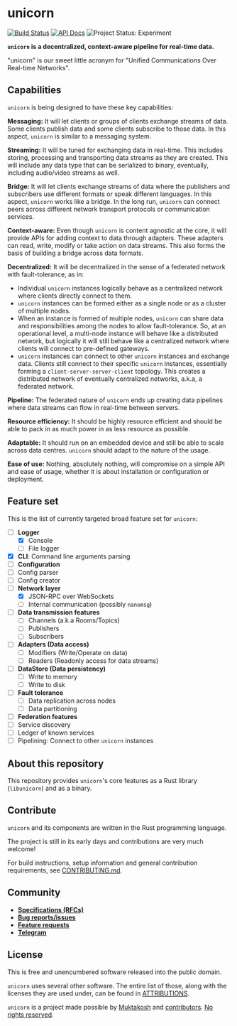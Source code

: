 # unicorn

[![Build Status](https://travis-ci.org/muktakosh/unicorn.svg?branch=master)](https://travis-ci.org/muktakosh/unicorn) [![API Docs](https://img.shields.io/badge/docs-API-blue.svg)](https://muktakosh.github.io/unicorn) ![Project Status: Experiment](https://img.shields.io/badge/status-experiment-red.svg)

**`unicorn` is a decentralized, context-aware pipeline for real-time data.**

"unicorn" is our sweet little acronym for "Unified Communications Over
Real-time Networks".

## Capabilities

`unicorn` is being designed to have these key capabilities:

**Messaging:** It will let clients or groups of clients exchange
streams of data. Some clients publish data and some clients subscribe
to those data. In this aspect, `unicorn` is similar to a messaging
system.

**Streaming:** It will be tuned for exchanging data in real-time. This
includes storing, processing and transporting data streams as they are
created. This will include any data type that can be serialized to
binary, eventually, including audio/video streams as well.

**Bridge:** It will let clients exchange streams of data where the
publishers and subscribers use different formats or speak different
languages. In this aspect, `unicorn` works like a bridge. In the long
run, `unicorn` can connect peers across different network transport
protocols or communication services.

**Context-aware:** Even though `unicorn` is content agnostic at the
core, it will provide APIs for adding context to data through
adapters. These adapters can read, write, modify or take action on
data streams. This also forms the basis of building a bridge across
data formats.

**Decentralized:** It will be decentralized in the sense of a
federated network with fault-tolerance, as in:

- Individual `unicorn` instances logically behave as a centralized
  network where clients directly connect to them.
- `unicorn` instances can be formed either as a single node or as a
  cluster of multiple nodes.
- When an instance is formed of multiple nodes, `unicorn` can share
  data and responsibilities among the nodes to allow
  fault-tolerance. So, at an operational level, a multi-node instance
  will behave like a distributed network, but logically it will still
  behave like a centralized network where clients will connect to
  pre-defined gateways.
- `unicorn` instances can connect to other `unicorn` instances and
  exchange data. Clients still connect to their specific `unicorn`
  instances, essentially forming a `client-server-server-client`
  topology. This creates a distributed network of eventually
  centralized networks, a.k.a, a federated network.

**Pipeline:** The federated nature of `unicorn` ends up creating data
pipelines where data streams can flow in real-time between servers.

**Resource efficiency:** It should be highly resource efficient and
should be able to pack in as much power in as less resource as
possible.

**Adaptable:** It should run on an embedded device and still be able
to scale across data centres. `unicorn` should adapt to the nature of
the usage.

**Ease of use:** Nothing, absolutely nothing, will compromise on a
simple API and ease of usage, whether it is about installation or
configuration or deployment.

## Feature set

This is the list of currently targeted broad feature set for `unicorn`:

- [ ] **Logger**
  - [x] Console
  - [ ] File logger
- [x] **CLI**: Command line arguments parsing
- [ ] **Configuration**
 - [ ] Config parser
 - [ ] Config creator
- [ ] **Network layer**
  - [x] JSON-RPC over WebSockets
  - [ ] Internal communication (possibly `nanomsg`)
- [ ] **Data transmission features**
  - [ ] Channels (a.k.a Rooms/Topics)
  - [ ] Publishers
  - [ ] Subscribers
- [ ] **Adapters (Data access)**
  - [ ] Modifiers (Write/Operate on data)
  - [ ] Readers (Readonly access for data streams)
- [ ] **DataStore (Data persistency)**
  - [ ] Write to memory
  - [ ] Write to disk
- [ ] **Fault tolerance**
  - [ ] Data replication across nodes
  - [ ] Data partitioning
- [ ] **Federation features**
 - [ ] Service discovery
 - [ ] Ledger of known services
 - [ ] Pipelining: Connect to other `unicorn` instances

## About this repository

This repository provides `unicorn`'s core features as a Rust library
(`libunicorn`) and as a binary.

## Contribute

`unicorn` and its components are written in the Rust programming language.

The project is still in its early days and contributions are very much
welcome!

For build instructions, setup information and general contribution
requirements, see [CONTRIBUTING.md](CONTRIBUTING.md).

## Community

- [**Specifications (RFCs)**](https://github.com/muktakosh/unicorn/labels/rfc)
- [**Bug reports/issues**](https://github.com/muktakosh/unicorn/issues)
- [**Feature requests**](https://github.com/muktakosh/unicorn/labels/feature-request)
- [**Telegram**](https://telegram.me/mk_unicorn)

## License

This is free and unencumbered software released into the public
domain.

`unicorn` uses several other software. The entire list of those, along
with the licenses they are used under, can be found in
[ATTRIBUTIONS](ATTRIBUTIONS).

`unicorn` is a project made possible by
[Muktakosh](https://muktakosh.org) and
[contributors](CREDITS). [No rights reserved](LICENSE).
